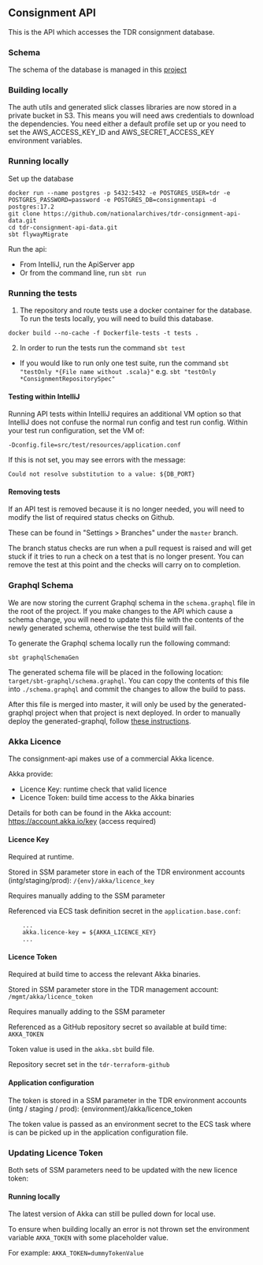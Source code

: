 ## Consignment API

This is the API which accesses the TDR consignment database. 

### Schema
The schema of the database is managed in this [project](https://github.com/nationalarchives/tdr-consignment-api-data)

### Building locally
The auth utils and generated slick classes libraries are now stored in a private bucket in S3. This means you will need aws credentials to download the dependencies.
You need either a default profile set up or you need to set the AWS_ACCESS_KEY_ID and AWS_SECRET_ACCESS_KEY environment variables. 

### Running locally

Set up the database
```
docker run --name postgres -p 5432:5432 -e POSTGRES_USER=tdr -e POSTGRES_PASSWORD=password -e POSTGRES_DB=consignmentapi -d postgres:17.2
git clone https://github.com/nationalarchives/tdr-consignment-api-data.git
cd tdr-consignment-api-data.git
sbt flywayMigrate
```

Run the api:

* From IntelliJ, run the ApiServer app
* Or from the command line, run `sbt run`

### Running the tests 

1. The repository and route tests use a docker container for the database. To run the tests locally, you will need to build this database.
```shell
docker build --no-cache -f Dockerfile-tests -t tests .
```

2. In order to run the tests run the command `sbt test`

* If you would like to run only one test suite, run the command `sbt "testOnly *{File name without .scala}"` e.g. `sbt "testOnly *ConsignmentRepositorySpec"`

#### Testing within IntelliJ

Running API tests within IntelliJ requires an additional VM option so that IntelliJ does not confuse the normal run config and test run config.
Within your test run configuration, set the VM of:

`-Dconfig.file=src/test/resources/application.conf`

If this is not set, you may see errors with the message: 

`Could not resolve substitution to a value: ${DB_PORT}`

#### Removing tests

If an API test is removed because it is no longer needed, you will need to modify the list of required status checks on Github.

These can be found in "Settings > Branches" under the `master` branch.

The branch status checks are run when a pull request is raised and will get stuck if it tries to run a check on a test that is no longer present. You can remove the test at this point and the checks will carry on to completion.   

### Graphql Schema

We are now storing the current Graphql schema in the `schema.graphql` file in the root of the project. If you make changes to the API which cause a schema change, you will need to update this file with the contents of the newly generated schema, otherwise the test build will fail.

To generate the Graphql schema locally run the following command:

`sbt graphqlSchemaGen`

The generated schema file will be placed in the following location: `target/sbt-graphql/schema.graphql`. You can copy the contents of this file into `./schema.graphql` and commit the changes to allow the build to pass.

After this file is merged into master, it will only be used by the generated-graphql project when that project is next deployed.
In order to manually deploy the generated-graphql, follow [these instructions](https://github.com/nationalarchives/tdr-generated-graphql).

### Akka Licence

The consignment-api makes use of a commercial Akka licence.

Akka provide:
* Licence Key: runtime check that valid licence
* Licence Token: build time access to the Akka binaries

Details for both can be found in the Akka account: https://account.akka.io/key (access required)

#### Licence Key

Required at runtime.

Stored in SSM parameter store in each of the TDR environment accounts (intg/staging/prod): `/{env}/akka/licence_key`

Requires manually adding to the SSM parameter

Referenced via ECS task definition secret in the `application.base.conf`:
```
    ...
    akka.licence-key = ${AKKA_LICENCE_KEY}
    ...
```

#### Licence Token

Required at build time to access the relevant Akka binaries.

Stored in SSM parameter store in the TDR management account: `/mgmt/akka/licence_token`

Requires manually adding to the SSM parameter

Referenced as a GitHub repository secret so available at build time: `AKKA_TOKEN`

Token value is used in the `akka.sbt` build file.

Repository secret set in the `tdr-terraform-github`

#### Application configuration

The token is stored in a SSM parameter in the TDR environment accounts (intg / staging / prod): {environment}/akka/licence_token

The token value is passed as an environment secret to the ECS task where is can be picked up in the application configuration file.

### Updating Licence Token

Both sets of SSM parameters need to be updated with the new licence token:

#### Running locally

The latest version of Akka can still be pulled down for local use. 

To ensure when building locally an error is not thrown set the environment variable `AKKA_TOKEN` with some placeholder value.

For example: `AKKA_TOKEN=dummyTokenValue`
